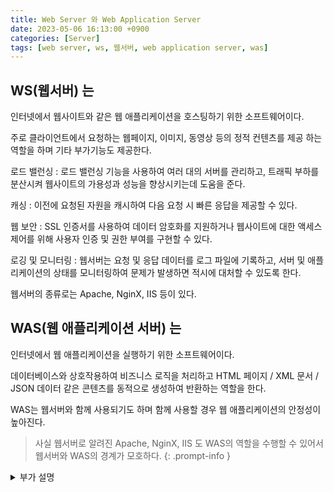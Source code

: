 ```yaml
---
title: Web Server 와 Web Application Server
date: 2023-05-06 16:13:00 +0900
categories: [Server]
tags: [web server, ws, 웹서버, web application server, was]
---
```


## **WS(웹서버) 는**

인터넷에서 웹사이트와 같은 웹 애플리케이션을 호스팅하기 위한 소프트웨어이다.

주로 클라이언트에서 요청하는 웹페이지, 이미지, 동영상 등의 정적 컨텐츠를 제공 하는 역할을 하며 기타 부가기능도 제공한다.

로드 밸런싱
: 로드 밸런싱 기능을 사용하여 여러 대의 서버를 관리하고, 트래픽 부하를 분산시켜 웹사이트의 가용성과 성능을 향상시키는데 도움을 준다.

캐싱
: 이전에 요청된 자원을 캐시하여 다음 요청 시 빠른 응답을 제공할 수 있다.

웹 보안
: SSL 인증서를 사용하여 데이터 암호화를 지원하거나 웹사이트에 대한 액세스 제어를 위해 사용자 인증 및 권한 부여를 구현할 수 있다.

로깅 및 모니터링
: 웹서버는 요청 및 응답 데이터를 로그 파일에 기록하고, 서버 및 애플리케이션의 상태를 모니터링하여 문제가 발생하면 적시에 대처할 수 있도록 한다.

웹서버의 종류로는 Apache, NginX, IIS 등이 있다.

## **WAS(웹 애플리케이션 서버) 는**

인터넷에서 웹 애플리케이션을 실행하기 위한 소프트웨어이다.

데이터베이스와 상호작용하여 비즈니스 로직을 처리하고 HTML 페이지 / XML 문서 / JSON 데이터 같은 콘텐츠를 동적으로 생성하여 반환하는 역할을 한다.

WAS는 웹서버와 함께 사용되기도 하며 함께 사용할 경우 웹 애플리케이션의 안정성이 높아진다.

> 사실 웹서버로 알려진 Apache, NginX, IIS 도 WAS의 역할을 수행할 수 있어서 웹서버와 WAS의 경계가 모호하다.
{: .prompt-info }

<details>
<summary>부가 설명</summary>
<div markdown="1">
일반적으로 WAS는 Web Server의 기능과 Web Container의 기능을 모두 제공하는 소프트웨어를 말한다.

서블릿 기술을 이용하는 Web Container 를 Servlet Container 라고 하며 서블릿 기술을 이용하지 않으면 Web Container 는 동적인 콘텐츠를 제공할 수 없다.

Web Container 가 서블릿 기술을 이용하지 않고 동적인 콘텐츠를 제공하려면 PHP, Python 과 같은 스크립트 언어로 CGI (Common Gateway Interface) 기능을 하는 프로그램을 개발해야 한다.

따라서 django, node.js 같은 Java 언어가 아닌 다른 언어로 웹 애플리케이션을 개발하는 것들은 WAS로 분류할 수 없다.

결론은 Tomcat / Jetty / Undertow 같은 WAS 로 서블릿을 사용하지 않는다면 Apache / NginX + django / node.js 환경이 낫다.
</div>
</details>